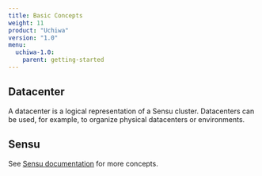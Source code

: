 ```yaml
---
title: Basic Concepts
weight: 11
product: "Uchiwa"
version: "1.0"
menu:
  uchiwa-1.0:
    parent: getting-started
---
```


## Datacenter
A datacenter is a logical representation of a Sensu cluster. Datacenters can be used, for example, to organize physical datacenters or environments.

## Sensu
See [Sensu documentation](/sensu-core/latest/overview/what-is-sensu) for more concepts.
